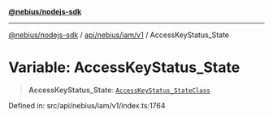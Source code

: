 [**@nebius/nodejs-sdk**](../../../../../README.md)

---

[@nebius/nodejs-sdk](../../../../../README.md) / [api/nebius/iam/v1](../README.md) / AccessKeyStatus_State

# Variable: AccessKeyStatus_State

> **AccessKeyStatus_State**: [`AccessKeyStatus_StateClass`](../type-aliases/AccessKeyStatus_StateClass.md)

Defined in: src/api/nebius/iam/v1/index.ts:1764
